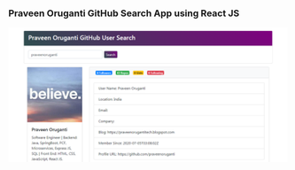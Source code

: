### Praveen Oruganti GitHub Search App using React JS

![screenshot of the app](https://raw.githubusercontent.com/praveenoruganti/praveenoruganti-reactjs/master/0_Projects/praveenoruganti-github-search/src/images/screenshot.PNG "Messenger App")
